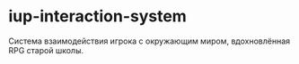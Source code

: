 # iup-interaction-system
 Система взаимодействия игрока с окружающим миром, вдохновлённая RPG старой школы.
